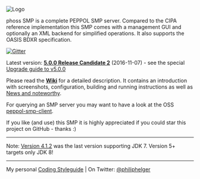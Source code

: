 ![Logo](https://github.com/phax/peppol-smp-server/blob/master/docs/logo/logo-gradient.png)

phoss SMP is a complete PEPPOL SMP server. Compared to the CIPA reference implementation this SMP comes with a management GUI and optionally an XML backend for simplified operations. It also supports the OASIS BDXR specification.

[![Gitter](https://badges.gitter.im/phax/peppol-smp-server.svg)](https://gitter.im/phax/peppol-smp-server?utm_source=badge&utm_medium=badge&utm_campaign=pr-badge)

Latest version: **[5.0.0 Release Candidate 2](https://github.com/phax/peppol-smp-server/releases/tag/peppol-smp-server-parent-pom-5.0.0-rc2)** (2016-11-07) - see the special [Upgrade guide to v5.0.0](https://github.com/phax/peppol-smp-server/wiki/Upgrade-Guide-V5)

Please read the **[Wiki](https://github.com/phax/peppol-smp-server/wiki)** for a detailed description. It contains an introduction with screenshots, configuration, building and running instructions as well as [News and noteworthy](https://github.com/phax/peppol-smp-server/wiki/News-and-noteworthy).

For querying an SMP server you may want to have a look at the OSS [peppol-smp-client](https://github.com/phax/peppol-commons/).

If you like (and use) this SMP it is highly appreciated if you could star this project on GitHub - thanks :)

---

Note: [Version 4.1.2](https://github.com/phax/peppol-smp-server/releases/tag/peppol-smp-server-parent-pom-4.1.2) was the last version supporting JDK 7. Version 5+ targets only JDK 8! 

---

My personal [Coding Styleguide](https://github.com/phax/meta/blob/master/CodeingStyleguide.md) |
On Twitter: <a href="https://twitter.com/philiphelger">@philiphelger</a>
